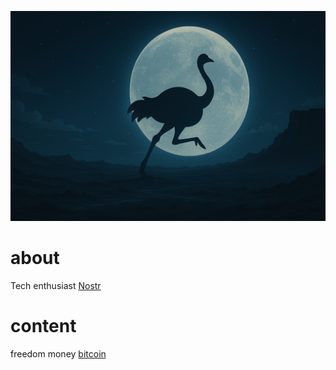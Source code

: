 <img src="picture/5DC162D2-7C77-41F2-8FCB-DF711818A2E1.png" /> <br />
# about
Tech enthusiast
[Nostr](https://primal.net/p/npub1uxccf5wkt5nwl5knmgxx423awcncjsgaa5vgvgnm9up20trxy2ds200wp8) <br >
# content
freedom money [bitcoin](https://github.com/romangn8/bitcoin-content/wiki/) <br >
